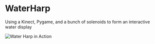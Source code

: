 # WaterHarp
Using a Kinect, Pygame, and a bunch of solenoids to form an interactive water display

![Water Harp in Action](https://uploads-ssl.webflow.com/5d7066899b8d7bd7f4899656/5db9c8a03b14d2412a9e9863_IMG_0780-p-2000.jpeg)
